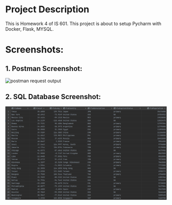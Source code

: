 # Project Description

This is Homework 4 of IS 601. This project is about to setup Pycharm with Docker, Flask, MYSQL.

# Screenshots:

## 1. Postman Screenshot:
![postman request output]()

## 2. SQL Database Screenshot:
![pycharm data query](screenshots/citiesData_Table.png.png)